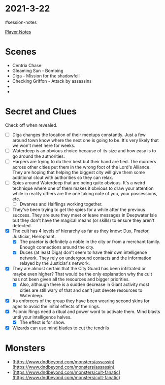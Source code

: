 # 2021-3-22

\#session-notes 

[Player Notes](https://docs.google.com/document/d/1flIOt9zdcujPfELxJ2z20Bst9zLwX4JnkvmETBPIbRU/edit#heading=h.qklgz8xzl35d)

# Scenes

* Centria Chase
* Gleaming Sun - Bombing
* Diga - Mission for the shadowfell
* Checking Griffon - Attack by assassins
* 
* 

# Secret and Clues

Check off when revealed.

* [ ] Diga changes the location of their meetups constantly. Just a few around town know where the next one is going to be. It's very likely that we won't meet here for weeks.
* [ ] Waterdeep is an obvious choice because of its size and how easy is to go around the authorities.
* [ ] Harpers are trying to do their best but their hand are tied. The murders across other cities put them in the wrong foot of the Lord's Alliance. They are hoping that helping the biggest city will give them some additional clout with authorities so they can relax.
* [ ] Spies around Waterdeep that are being quite obvious. It's a weird technique where one of them makes it obvious to draw your attention while in reality others are the one taking note of you, your possessions, etc.
  * [ ] Dwarves and Halflings working together.
* [ ] They've been trying to get the spies for a while after the previous success. They are sure they meet or leave messages in Deepwater Isle but they don't have the magical means (or skills) to ensure they aren't detected.
* [x] The cult has 4 levels of hierarchy as far as they know: Dux, Praetor, Justiciar, Hierophant.
  * [x] The praetor is definitely a noble in the city or from a merchant family. Enough connections around the city.
  * [x] Duces (at least Diga) don't seem to have their own intelligence network. They rely on underground contacts and the information relayed by the Justiciar's network.
* [x] They are almost certain that the City Guard has been infiltrated or maybe even higher? That would be the only explanation why the cult has not been given all the resources and bigger priorities.
  * [x] Also, although there is a sudden decrease in Giant activity most cities are still wary of that and can't just devote resources to Waterdeep.
* [x] As enforcers of the group they have been wearing second skins for ages to avoid the initial effects of the rings.
* [x] Psionic Rings need a ritual and power word to activate them. Mind blasts until your intelligence halves.
  * [x] The effect is for show.
* [x] Wizards can use mind blades to cut the tendrils

# Monsters

* [https://www.dndbeyond.com/monsters/assassin](https://www.dndbeyond.com/monsters/assassin)
* [https://www.dndbeyond.com/monsters/cult-fanatic](https://www.dndbeyond.com/monsters/cult-fanatic)
